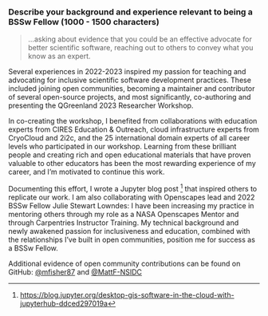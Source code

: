 ### Describe your background and experience relevant to being a BSSw Fellow (1000 - 1500 characters)

> ...asking about evidence that you could be an effective advocate for better scientific
> software, reaching out to others to convey what you know as an expert.

Several experiences in 2022-2023 inspired my passion for teaching and advocating for
inclusive scientific software development practices. These included joining open
communities, becoming a maintainer and contributor of several open-source projects, and
most significantly, co-authoring and presenting the QGreenland 2023 Researcher Workshop.

In co-creating the workshop, I benefited from collaborations with education experts from
CIRES Education & Outreach, cloud infrastructure experts from CryoCloud and 2i2c, and
the 25 international domain experts of all career levels who participated in our
workshop. Learning from these brilliant people and creating rich and open educational
materials that have proven valuable to other educators has been the most rewarding
experience of my career, and I’m motivated to continue this work.

Documenting this effort, I wrote a Jupyter blog post [^jupyter-blog-post] that inspired
others to replicate our work. I am also collaborating with Openscapes lead and 2022 BSSw
Fellow Julie Stewart Lowndes: I have been increasing my practice in mentoring others
through my role as a NASA Openscapes Mentor and through Carpentries Instructor Training.
My technical background and newly awakened passion for inclusiveness and education,
combined with the relationships I’ve built in open communities, position me for success
as a BSSw Fellow.

Additional evidence of open community contributions can be found on GitHub:
[@mfisher87](https://github.com/mfisher87) and
[@MattF-NSIDC](https://github.com/MattF-NSIDC)

[^jupyter-blog-post]: <https://blog.jupyter.org/desktop-gis-software-in-the-cloud-with-jupyterhub-ddced297019a>
